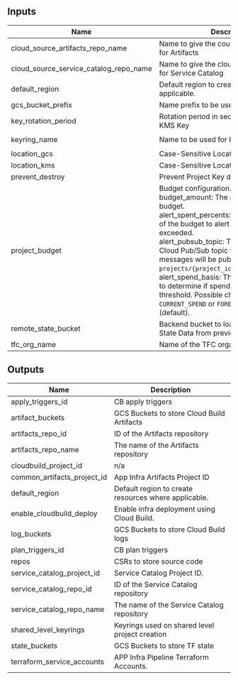 <!-- BEGINNING OF PRE-COMMIT-TERRAFORM DOCS HOOK -->
## Inputs

| Name | Description | Type | Default | Required |
|------|-------------|------|---------|:--------:|
| cloud\_source\_artifacts\_repo\_name | Name to give the could source repository for Artifacts | `string` | n/a | yes |
| cloud\_source\_service\_catalog\_repo\_name | Name to give the cloud source repository for Service Catalog | `string` | n/a | yes |
| default\_region | Default region to create resources where applicable. | `string` | `"us-central1"` | no |
| gcs\_bucket\_prefix | Name prefix to be used for GCS Bucket | `string` | `"bkt"` | no |
| key\_rotation\_period | Rotation period in seconds to be used for KMS Key | `string` | `"7776000s"` | no |
| keyring\_name | Name to be used for KMS Keyring | `string` | `"sample-keyring"` | no |
| location\_gcs | Case-Sensitive Location for GCS Bucket | `string` | `"US"` | no |
| location\_kms | Case-Sensitive Location for KMS Keyring | `string` | `"us"` | no |
| prevent\_destroy | Prevent Project Key destruction. | `bool` | `true` | no |
| project\_budget | Budget configuration.<br>  budget\_amount: The amount to use as the budget.<br>  alert\_spent\_percents: A list of percentages of the budget to alert on when threshold is exceeded.<br>  alert\_pubsub\_topic: The name of the Cloud Pub/Sub topic where budget related messages will be published, in the form of `projects/{project_id}/topics/{topic_id}`.<br>  alert\_spend\_basis: The type of basis used to determine if spend has passed the threshold. Possible choices are `CURRENT_SPEND` or `FORECASTED_SPEND` (default). | <pre>object({<br>    budget_amount        = optional(number, 1000)<br>    alert_spent_percents = optional(list(number), [1.2])<br>    alert_pubsub_topic   = optional(string, null)<br>    alert_spend_basis    = optional(string, "FORECASTED_SPEND")<br>  })</pre> | `{}` | no |
| remote\_state\_bucket | Backend bucket to load Terraform Remote State Data from previous steps. | `string` | n/a | yes |
| tfc\_org\_name | Name of the TFC organization | `string` | `""` | no |

## Outputs

| Name | Description |
|------|-------------|
| apply\_triggers\_id | CB apply triggers |
| artifact\_buckets | GCS Buckets to store Cloud Build Artifacts |
| artifacts\_repo\_id | ID of the Artifacts repository |
| artifacts\_repo\_name | The name of the Artifacts repository |
| cloudbuild\_project\_id | n/a |
| common\_artifacts\_project\_id | App Infra Artifacts Project ID |
| default\_region | Default region to create resources where applicable. |
| enable\_cloudbuild\_deploy | Enable infra deployment using Cloud Build. |
| log\_buckets | GCS Buckets to store Cloud Build logs |
| plan\_triggers\_id | CB plan triggers |
| repos | CSRs to store source code |
| service\_catalog\_project\_id | Service Catalog Project ID. |
| service\_catalog\_repo\_id | ID of the Service Catalog repository |
| service\_catalog\_repo\_name | The name of the Service Catalog repository |
| shared\_level\_keyrings | Keyrings used on shared level project creation |
| state\_buckets | GCS Buckets to store TF state |
| terraform\_service\_accounts | APP Infra Pipeline Terraform Accounts. |

<!-- END OF PRE-COMMIT-TERRAFORM DOCS HOOK -->
